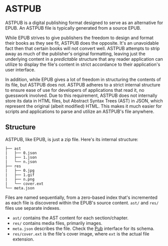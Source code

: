# ASTPUB

ASTPUB is a digital publishing format designed to serve as an alternative for EPUB. An ASTPUB file is typically generated from a source EPUB.

While EPUB strives to give publishers the freedom to design and format their books as they see fit, ASTPUB does the opposite. It's an unavoidable fact then that certain books will not convert well. ASTPUB attempts to strip away as much of the publisher's original formatting, leaving just the underlying content in a _predictable_ structure that any reader application can utilize to display the file's content in strict accordance to their application's user interface.

In addition, while EPUB gives a lot of freedom in structuring the contents of its file, but ASTPUB does not. ASTPUB adheres to a strict internal structure to ensure ease of use for developers of applications that read it, no guesswork involved. Due to this requirement, ASTPUB does not internally store its data in HTML files, but Abstract Syntax Trees (AST) in JSON, which represent the original (albeit modified) HTML. This makes it much easier for scripts and applications to parse and utilize an ASTPUB's file anywhere.

## Structure

ASTPUB, like EPUB, is just a zip file. Here's its internal structure:

```
├── ast
|   ├── 0.json
|   ├── 1.json
|   └── n.json
├── res
|   ├── 0.jpg
|   ├── 1.gif
|   ├── n.png
|   └── cover.ext
└── meta.json
```

Files are named sequentially, from a zero-based index that's incremented as each file is discovered within the EPUB's source content. `ast/` and `res/` files use separate indexes.

- `ast/` contains the AST content for each section/chapter.
- `res/` contains media files, primarily images.
- `meta.json` describes the file. Check the [Pub](https://github.com/MrXyfir/illuminsight/blob/master/types.d.ts) interface for its schema.
- `res/cover.ext` is the file's cover image, where `ext` is the actual file extension.
